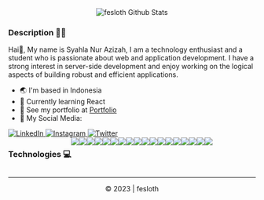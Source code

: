 <div align="center">
  <img src="https://github-readme-stats.vercel.app/api?username=fesloth&show_icons=true&theme=tokyonight" alt="fesloth Github Stats">
</div>
  
 ### Description 👩‍💻
Hai👋, My name is Syahla Nur Azizah, I am a technology enthusiast and a student who is passionate about web and application development. I have a strong interest in server-side development and enjoy working on the logical aspects of building robust and efficient applications.
- 🌏 I'm based in Indonesia
- 🧩 Currently learning React
- 📑 See my portfolio at <a href="https://portfolio-syahla.vercel.app" target="_blank">Portfolio</a>
- 📱 My Social Media:
<a target="_blank" href="https://www.linkedin.com/in/syahla-nur-azizah-3a8ab4270">
  <img src="https://img.shields.io/badge/linkedin-%230077B5.svg?style=for-the-badge&logo=linkedin&logoColor=white" alt="LinkedIn">
</a>
<a target="_blank" href="https://www.instagram.com/syhl.crz">
  <img src="https://img.shields.io/badge/Instagram-%23E4405F.svg?style=for-the-badge&logo=Instagram&logoColor=white" alt="Instagram">
</a>
<a target="_blank" href="https://twitter.com/nielvoff">
  <img src="https://img.shields.io/badge/twitter-%231DA1F2.svg?style=for-the-badge&logo=twitter&logoColor=white" alt="Twitter">
</a>
<div style="display: flex;">
  <h3>Technologies 💻</h3>
  <img src="https://img.shields.io/badge/html5-%23E34F26.svg?style=for-the-badge&logo=html5&logoColor=white">
  <img src="https://img.shields.io/badge/SASS-hotpink.svg?style=for-the-badge&logo=SASS&logoColor=white">
  <img src="https://img.shields.io/badge/bootstrap-%238511FA.svg?style=for-the-badge&logo=bootstrap&logoColor=white">
  <img src="https://img.shields.io/badge/tailwindcss-%2338B2AC.svg?style=for-the-badge&logo=tailwind-css&logoColor=white">
  <img src="https://img.shields.io/badge/daisyui-5A0EF8?style=for-the-badge&logo=daisyui&logoColor=white">
  <img src="https://img.shields.io/badge/php-%23777BB4.svg?style=for-the-badge&logo=php&logoColor=white">
  <img src="https://img.shields.io/badge/javascript-%23323330.svg?style=for-the-badge&logo=javascript&logoColor=%23F7DF1E">
  <img src="https://img.shields.io/badge/react-%2320232a.svg?style=for-the-badge&logo=react&logoColor=%2361DAFB">
  <img src="https://img.shields.io/badge/mysql-%2300f.svg?style=for-the-badge&logo=mysql&logoColor=white">
  <img src="https://img.shields.io/badge/MongoDB-%234ea94b.svg?style=for-the-badge&logo=mongodb&logoColor=white">
  <img src="https://img.shields.io/badge/node.js-6DA55F?style=for-the-badge&logo=node.js&logoColor=white">
  <img src="https://img.shields.io/badge/express.js-%23404d59.svg?style=for-the-badge&logo=express&logoColor=%2361DAFB">
  <img src="https://img.shields.io/badge/laravel-%23FF2D20.svg?style=for-the-badge&logo=laravel&logoColor=white">
  <img src="https://img.shields.io/badge/Sequelize-52B0E7?style=for-the-badge&logo=Sequelize&logoColor=white">
  <img src="https://img.shields.io/badge/docker-%230db7ed.svg?style=for-the-badge&logo=docker&logoColor=white">
  <img src="https://img.shields.io/badge/ESLint-4B3263?style=for-the-badge&logo=eslint&logoColor=white">
  <img src="https://img.shields.io/badge/vercel-%23000000.svg?style=for-the-badge&logo=vercel&logoColor=white">
  <img src="https://img.shields.io/badge/laragon-%230175C2.svg?style=for-the-badge&logo=laragon&logoColor=white">
</div>
<hr>
<footer align="center">
  <p>&copy; 2023 | fesloth</p>
</footer>


